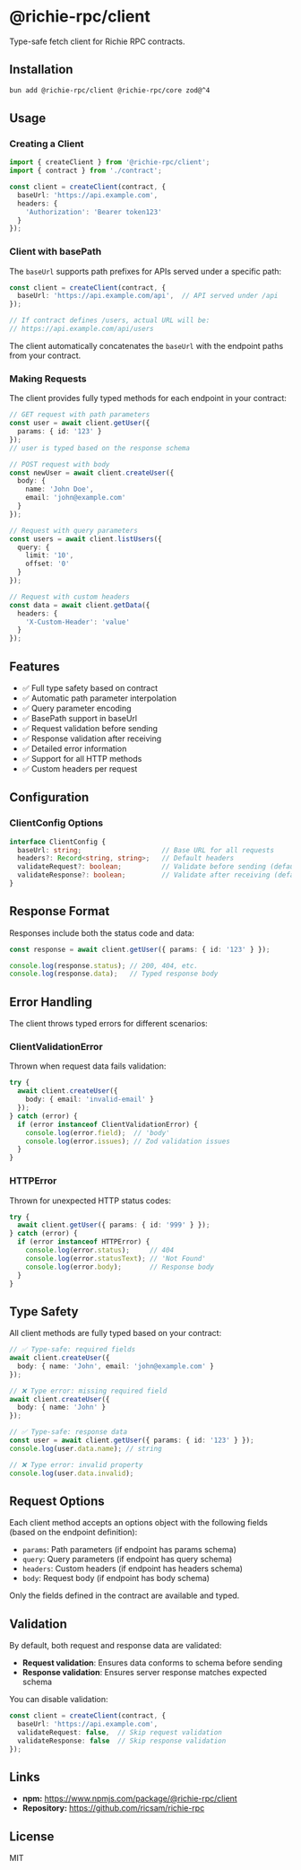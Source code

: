 # @richie-rpc/client

Type-safe fetch client for Richie RPC contracts.

## Installation

```bash
bun add @richie-rpc/client @richie-rpc/core zod@^4
```

## Usage

### Creating a Client

```typescript
import { createClient } from '@richie-rpc/client';
import { contract } from './contract';

const client = createClient(contract, {
  baseUrl: 'https://api.example.com',
  headers: {
    'Authorization': 'Bearer token123'
  }
});
```

### Client with basePath

The `baseUrl` supports path prefixes for APIs served under a specific path:

```typescript
const client = createClient(contract, {
  baseUrl: 'https://api.example.com/api',  // API served under /api
});

// If contract defines /users, actual URL will be:
// https://api.example.com/api/users
```

The client automatically concatenates the `baseUrl` with the endpoint paths from your contract.

### Making Requests

The client provides fully typed methods for each endpoint in your contract:

```typescript
// GET request with path parameters
const user = await client.getUser({ 
  params: { id: '123' } 
});
// user is typed based on the response schema

// POST request with body
const newUser = await client.createUser({
  body: {
    name: 'John Doe',
    email: 'john@example.com'
  }
});

// Request with query parameters
const users = await client.listUsers({
  query: {
    limit: '10',
    offset: '0'
  }
});

// Request with custom headers
const data = await client.getData({
  headers: {
    'X-Custom-Header': 'value'
  }
});
```

## Features

- ✅ Full type safety based on contract
- ✅ Automatic path parameter interpolation
- ✅ Query parameter encoding
- ✅ BasePath support in baseUrl
- ✅ Request validation before sending
- ✅ Response validation after receiving
- ✅ Detailed error information
- ✅ Support for all HTTP methods
- ✅ Custom headers per request

## Configuration

### ClientConfig Options

```typescript
interface ClientConfig {
  baseUrl: string;                    // Base URL for all requests
  headers?: Record<string, string>;   // Default headers
  validateRequest?: boolean;          // Validate before sending (default: true)
  validateResponse?: boolean;         // Validate after receiving (default: true)
}
```

## Response Format

Responses include both the status code and data:

```typescript
const response = await client.getUser({ params: { id: '123' } });

console.log(response.status); // 200, 404, etc.
console.log(response.data);   // Typed response body
```

## Error Handling

The client throws typed errors for different scenarios:

### ClientValidationError

Thrown when request data fails validation:

```typescript
try {
  await client.createUser({
    body: { email: 'invalid-email' }
  });
} catch (error) {
  if (error instanceof ClientValidationError) {
    console.log(error.field);  // 'body'
    console.log(error.issues); // Zod validation issues
  }
}
```

### HTTPError

Thrown for unexpected HTTP status codes:

```typescript
try {
  await client.getUser({ params: { id: '999' } });
} catch (error) {
  if (error instanceof HTTPError) {
    console.log(error.status);     // 404
    console.log(error.statusText); // 'Not Found'
    console.log(error.body);       // Response body
  }
}
```

## Type Safety

All client methods are fully typed based on your contract:

```typescript
// ✅ Type-safe: required fields
await client.createUser({
  body: { name: 'John', email: 'john@example.com' }
});

// ❌ Type error: missing required field
await client.createUser({
  body: { name: 'John' }
});

// ✅ Type-safe: response data
const user = await client.getUser({ params: { id: '123' } });
console.log(user.data.name); // string

// ❌ Type error: invalid property
console.log(user.data.invalid);
```

## Request Options

Each client method accepts an options object with the following fields (based on the endpoint definition):

- `params`: Path parameters (if endpoint has params schema)
- `query`: Query parameters (if endpoint has query schema)
- `headers`: Custom headers (if endpoint has headers schema)
- `body`: Request body (if endpoint has body schema)

Only the fields defined in the contract are available and typed.

## Validation

By default, both request and response data are validated:

- **Request validation**: Ensures data conforms to schema before sending
- **Response validation**: Ensures server response matches expected schema

You can disable validation:

```typescript
const client = createClient(contract, {
  baseUrl: 'https://api.example.com',
  validateRequest: false,  // Skip request validation
  validateResponse: false  // Skip response validation
});
```

## Links

- **npm:** https://www.npmjs.com/package/@richie-rpc/client
- **Repository:** https://github.com/ricsam/richie-rpc

## License

MIT

